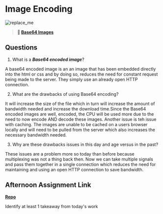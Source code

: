 # Image Encoding

![replace_me](https://codeworks.blob.core.windows.net/public/assets/img/illustrations/placeholder.svg)



> **📖 [Base64 Images](https://codeworksacademy.com/fs-student-guide/resources/wk8-9/06-Base64)**

## Questions

1. What is a ***Base64 encoded image***?

A base64 encoded image is an an image that has been embedded directly into the html or css and by doing so, reduces the need for constant request being made to the server. They simply use an already open HTTP connection. 

2. What are the drawbacks of using Base64 encoding?

It will increase the size of the file which in turn will increase the amount of bandwidth needed and increase the download time.Since the Base64 encoded images are well, encoded, the CPU will be used more due to the need to now encode AND decode these images. Another issue is teh issue with caching. The images are unable to be cached on a users browser locally and will need to be pulled from the server which also increases the necessary bandwidth needed. 

3. Why are these drawbacks issues in this day and age versus in the past?

These issues are a problem more so today than before because multiplexing was not a thing back then. Now we can take multiple signals and pass them together in a single connection which reduces the need for maintaining and using an open HTTP connection to save bandwidth.

## Afternoon Assignment Link

**[Repo](https://github.com/Alexmquan/<ASSIGNMENT_REPO>)**

Identify at least 1 takeaway from today's work
